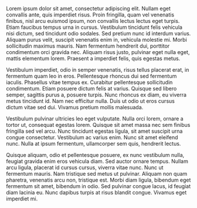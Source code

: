 Lorem ipsum dolor sit amet, consectetur adipiscing elit. Nullam eget convallis ante, quis imperdiet risus. Proin fringilla, quam vel venenatis finibus, nisl arcu euismod ipsum, non convallis lectus lectus eget turpis. Etiam faucibus tempus urna in cursus. Vestibulum tincidunt felis vehicula nisi dictum, sed tincidunt odio sodales. Sed pretium nunc id interdum varius. Aliquam purus velit, suscipit venenatis enim in, vehicula molestie mi. Morbi sollicitudin maximus mauris. Nam fermentum hendrerit dui, porttitor condimentum orci gravida nec. Aliquam risus justo, pulvinar eget nulla eget, mattis elementum lorem. Praesent a imperdiet felis, quis egestas metus.

Vestibulum imperdiet, odio in semper venenatis, risus tellus placerat erat, in fermentum quam leo in eros. Pellentesque rhoncus dui sed fermentum iaculis. Phasellus vitae tempus ex. Curabitur pellentesque sollicitudin condimentum. Etiam posuere dictum felis at varius. Quisque sed libero semper, sagittis purus a, posuere turpis. Nunc rhoncus ex diam, eu viverra metus tincidunt id. Nam nec efficitur nulla. Duis ut odio ut eros cursus dictum vitae sed dui. Vivamus pretium mollis malesuada.

Vestibulum pulvinar ultricies leo eget vulputate. Nulla orci lorem, ornare a tortor ut, consequat egestas lorem. Quisque sit amet massa nec sem finibus fringilla sed vel arcu. Nunc tincidunt egestas ligula, sit amet suscipit urna congue consectetur. Vestibulum ac varius enim. Nunc sit amet eleifend nunc. Nulla at ipsum fermentum, ullamcorper sem quis, hendrerit lectus.

Quisque aliquam, odio et pellentesque posuere, ex nunc vestibulum nulla, feugiat gravida enim eros vehicula diam. Sed auctor ornare tempus. Nullam arcu ligula, placerat id cursus cursus, viverra vitae nunc. Nunc ut fermentum mauris. Nam tristique sed metus ut pulvinar. Aliquam non quam pharetra, venenatis arcu non, tristique est. Morbi diam ligula, bibendum eget fermentum sit amet, bibendum in odio. Sed pulvinar congue lacus, id feugiat diam lacinia eu. Nunc dapibus turpis at risus blandit congue. Vivamus eget imperdiet mi. 